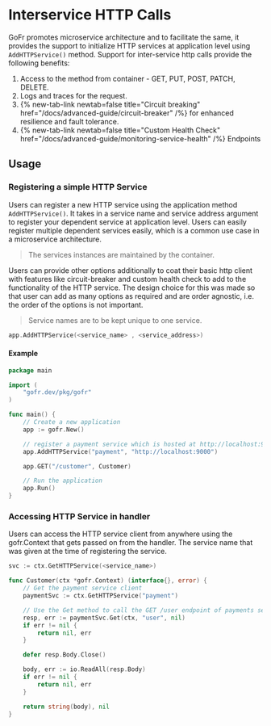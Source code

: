 # Interservice HTTP Calls

GoFr promotes microservice architecture and to facilitate the same, it provides the support
to initialize HTTP services at application level using `AddHTTPService()` method.
Support for inter-service http calls provide the following benefits:

1. Access to the method from container - GET, PUT, POST, PATCH, DELETE.
2. Logs and traces for the request.
3. {% new-tab-link newtab=false title="Circuit breaking" href="/docs/advanced-guide/circuit-breaker" /%} for enhanced resilience and fault tolerance.
4. {% new-tab-link newtab=false title="Custom Health Check" href="/docs/advanced-guide/monitoring-service-health" /%} Endpoints

## Usage

### Registering a simple HTTP Service

Users can register a new HTTP service using the application method `AddHTTPService()`.
It takes in a service name and service address argument to register your dependent service at application level.
Users can easily register multiple dependent services easily, which is a common use case in a microservice architecture.

> The services instances are maintained by the container.

Users can provide other options additionally to coat their basic http client with features like circuit-breaker and
custom health check to add to the functionality of the HTTP service.
The design choice for this was made so that user can add as many options as required and are order agnostic,
i.e. the order of the options is not important.

> Service names are to be kept unique to one service.

```go
app.AddHTTPService(<service_name> , <service_address>)
```

#### Example

```go
package main

import (
	"gofr.dev/pkg/gofr"
)

func main() {
	// Create a new application
	app := gofr.New()

	// register a payment service which is hosted at http://localhost:9000
	app.AddHTTPService("payment", "http://localhost:9000")

	app.GET("/customer", Customer)

	// Run the application
	app.Run()
}
```

### Accessing HTTP Service in handler

Users can access the HTTP service client from anywhere using the gofr.Context that gets passed on from the handler.
The service name that was given at the time of registering the service.

```go
svc := ctx.GetHTTPService(<service_name>)
```

```go
func Customer(ctx *gofr.Context) (interface{}, error) {
    // Get the payment service client
    paymentSvc := ctx.GetHTTPService("payment")

	// Use the Get method to call the GET /user endpoint of payments service
	resp, err := paymentSvc.Get(ctx, "user", nil)
    if err != nil {
        return nil, err
    }

	defer resp.Body.Close()

    body, err := io.ReadAll(resp.Body)
    if err != nil {
        return nil, err
    }

    return string(body), nil
}
```
